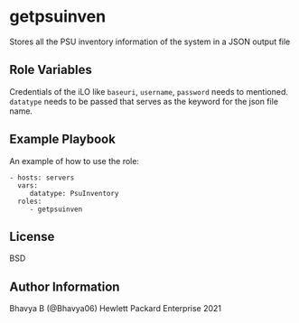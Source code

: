 getpsuinven
=========

Stores all the PSU inventory information of the system in a JSON output file

Role Variables
--------------

Credentials of the iLO like `baseuri`, `username`, `password` needs to mentioned. `datatype` needs to be passed that serves as the keyword for the json file name.

Example Playbook
----------------

An example of how to use the role: 

    - hosts: servers
      vars:
         datatype: PsuInventory
      roles:
         - getpsuinven

License
-------

BSD

Author Information
------------------

Bhavya B (@Bhavya06) Hewlett Packard Enterprise 2021 
